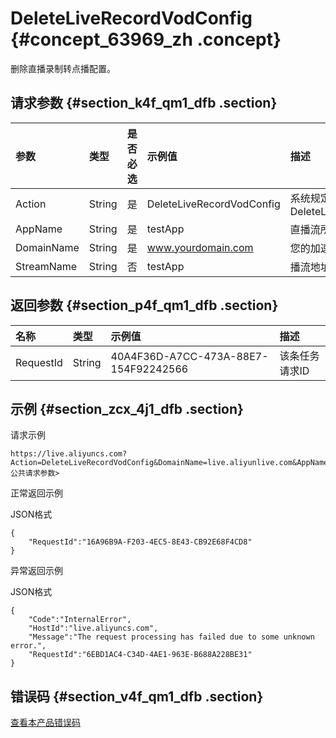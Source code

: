 # DeleteLiveRecordVodConfig {#concept_63969_zh .concept}

删除直播录制转点播配置。

## 请求参数 {#section_k4f_qm1_dfb .section}

|参数|类型|是否必选|示例值|描述|
|:-|:-|:---|:--|:-|
|Action|String|是|DeleteLiveRecordVodConfig|系统规定参数。取值：DeleteLiveRecordVodConfig|
|AppName|String|是|testApp|直播流所属应用名称。|
|DomainName|String|是|www.yourdomain.com|您的加速域名。|
|StreamName|String|否|testApp|播流地址。|

## 返回参数 {#section_p4f_qm1_dfb .section}

|名称|类型|示例值|描述|
|:-|:-|:--|:-|
|RequestId|String|40A4F36D-A7CC-473A-88E7-154F92242566|该条任务请求ID|

## 示例 {#section_zcx_4j1_dfb .section}

请求示例

```
https://live.aliyuncs.com?Action=DeleteLiveRecordVodConfig&DomainName=live.aliyunlive.com&AppName=xxx<公共请求参数> 
```

正常返回示例

JSON格式

```
{
    "RequestId":"16A96B9A-F203-4EC5-8E43-CB92E68F4CD8"
}
```

异常返回示例

JSON格式

```
{
    "Code":"InternalError",
    "HostId":"live.aliyuncs.com",
    "Message":"The request processing has failed due to some unknown error.",
    "RequestId":"6EBD1AC4-C34D-4AE1-963E-B688A228BE31"
}
```

## 错误码 {#section_v4f_qm1_dfb .section}

[查看本产品错误码](https://error-center.aliyun.com/status/product/live)

